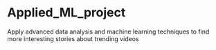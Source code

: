# Applied_ML_project
Apply advanced data analysis and machine learning techniques to find more interesting stories about  trending videos
